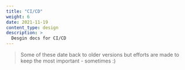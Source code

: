```yaml
---
title: "CI/CD"
weight: 6
date: 2021-11-19
content_type: design
description: >
  Desgin docs for CI/CD
---
```


>Some of these date back to older versions but efforts are made to keep the most important - sometimes :)

